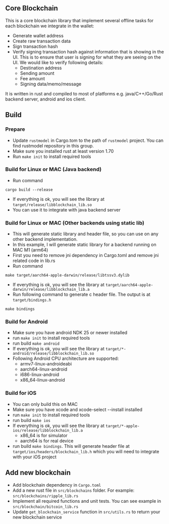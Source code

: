 ## Core Blockchain

This is a core blockchain library that implement several offline tasks for each blockchain we integrate in the wallet:

* Generate wallet address
* Create raw transaction data
* Sign transaction hash
* Verify signing transaction hash against information that is showing in the UI. This is to ensure that user is signing for what they are seeing on the UI. We would like to verify following details:
  * Destination address
  * Sending amount
  * Fee amount
  * Signing data/memo/message

It is written in rust and compiled to most of platforms e.g. java/C++/Go/Rust backend server, android and ios client.

## Build

### Prepare

* Update `rustmodel` in Cargo.tom to the path of `rustmodel` project. You can find rustmodel repository in this group.
* Make sure you installed rust at least version 1.70
* Run `make init` to install required tools

### Build for Linux or MAC (Java backend)

* Run command

```
cargo build --release
```

* If everything is ok, you will see the library at `target/release/libblockchain_lib.so`
* You can use it to integrate with java backend server

### Build for Linux or MAC (Other backends using static lib)

* This will generate static library and header file, so you can use on any other backend implementation.
* In this example, I will generate static library for a backend running on MAC M1 (arm64)
* First you need to remove jni dependency in Cargo.toml and remove jni related code in lib.rs
* Run command

```
make target/aarch64-apple-darwin/release/libtssv3.dylib
```

* If everything is ok, you will see the library at `target/aarch64-apple-darwin/release/libblockchain_lib.a`
* Run following command to generate c header file. The output is at `target/bindings.h`

```
make bindings
```

### Build for Android

* Make sure you have android NDK 25 or newer installed
* run `make init` to install required tools
* run build `make android`
* If everything is ok, you will see the library at `target/*-android/release/libblockchain_lib.so`
* Following Android CPU architecture are supported:
  * armv7-linux-androideabi
  * aarch64-linux-android
  * i686-linux-android
  * x86_64-linux-android

### Build for iOS

* You can only build this on MAC
* Make sure you have xcode and xcode-select --install installed
* run `make init` to install required tools
* run build `make ios`
* If everything is ok, you will see the library at `target/*-apple-ios/release/libblockchain_lib.a`
  * x86_64 is for simulator
  * aarch64 is for real device
* run build `make bindings`. This will generate header file at `target/ios/headers/blockchain_lib.h` which you will need to integrate with your iOS project

## Add new blockchain

* Add blockchain dependency in `Cargo.toml`
* Add a new rust file in `src/blockchains` folder. For example: `src/blockchains/ripple_lib.rs`
* Implement all required functions and unit tests. You can see example in `src/blockchain/bitcoin_lib.rs`
* Update `get_blockchain_service` function in `src/utils.rs` to return your new blockchain service
